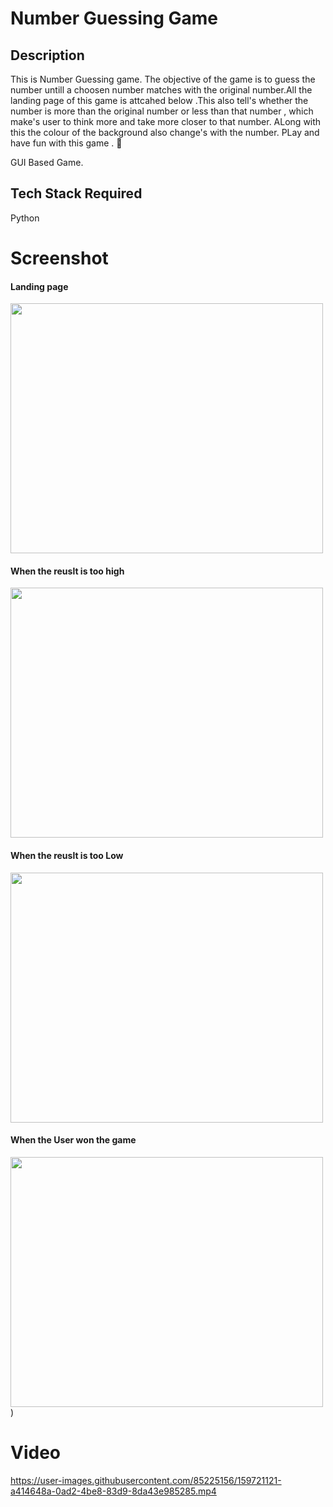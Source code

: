 # Number Guessing Game
## Description
This is Number Guessing game.
The objective of the game is to guess the number untill a choosen number matches with the original number.All the landing page of this game is attcahed below .This also tell's whether the number is more than the original number or less than that number , which make's user to think more and take more closer to that number. ALong with this the colour of the background also change's with the number.
PLay and have fun with this game . 🤞

GUI Based Game.

## Tech Stack Required
Python

 # Screenshot
 <h4>Landing page</h4>
 
 <img src="https://user-images.githubusercontent.com/85225156/157018993-0ec5ab82-1e82-49cf-ad99-19ca836ee0b1.jpeg" width="500" height="400">
 

 <h4>When the reuslt is too high</h4>
 
 <img src="https://user-images.githubusercontent.com/85225156/157021621-9e529cba-8413-47a1-bbfd-df1ff712eae0.jpeg" width="500" height="400">

 
 
 <h4>When the reuslt is too Low</h4>
 
 <img src="https://user-images.githubusercontent.com/85225156/157021934-0d11b15d-ebc7-4314-976f-c147183f134b.jpeg" width="500" height="400">

 <h4>When the User won the game</h4>
 
 <img src="https://user-images.githubusercontent.com/85225156/157022170-fd8ff564-79b2-4cc8-9a56-d0caea88705c.jpeg" width="500" height="400">)

# Video

https://user-images.githubusercontent.com/85225156/159721121-a414648a-0ad2-4be8-83d9-8da43e985285.mp4


